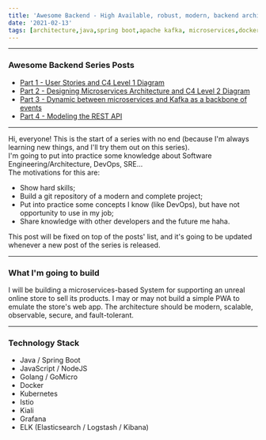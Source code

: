```yaml
---
title: 'Awesome Backend - High Available, robust, modern, backend architecture hands on'
date: '2021-02-13'
tags: [architecture,java,spring boot,apache kafka, microservices,docker,kubernetes,javascript,nodejs,rest api]
---
```


---

### Awesome Backend Series Posts
- <a className="text-slate-700 hover:text-blue-400" href="../posts/awesome-backend-part1-user-stories">Part 1 - User Stories and C4 Level 1 Diagram</a>  
- <a className="text-slate-700 hover:text-blue-400" href="../posts/awesome-backend-part2-desining-microservices-architecture">Part 2 - Designing Microservices Architecture and C4 Level 2 Diagram</a>  
- <a className="text-slate-700 hover:text-blue-400" href="../posts/awesome-backend-part3-dynamic-kafka-events">Part 3 - Dynamic between microservices and Kafka as a backbone of events</a>  
- <a className="text-slate-700 hover:text-blue-400" href="../posts/awesome-backend-part4-rest-api-modeling">Part 4 - Modeling the REST API</a>  

---
Hi, everyone!
This is the start of a series with no end (because I'm always learning new things, and I'll try them 
out on this series).  
I'm going to put into practice some knowledge about Software Engineering/Architecture, DevOps, SRE...  
The motivations for this are:
- Show hard skills;
- Build a git repository of a modern and complete project;
- Put into practice some concepts I know (like DevOps), but have not opportunity to use in my job;
- Share knowledge with other developers and the future me haha.

This post will be fixed on top of the posts' list, and it's going to be updated whenever a new post of 
the series is released.

---
### What I'm going to build
I will be building a microservices-based System for supporting an unreal online store to sell its products.
I may or may not build a simple PWA to emulate the store's web app.
The architecture should be modern, scalable, observable, secure, and fault-tolerant.

---
### Technology Stack
- Java / Spring Boot
- JavaScript / NodeJS
- Golang / GoMicro
- Docker
- Kubernetes
- Istio
- Kiali
- Grafana
- ELK (Elasticsearch / Logstash / Kibana)
